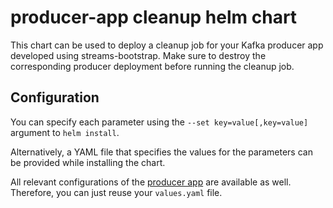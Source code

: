 # producer-app cleanup helm chart

This chart can be used to deploy a cleanup job for your Kafka producer app developed using streams-bootstrap.
Make sure to destroy the corresponding producer deployment before running the cleanup job.

## Configuration

You can specify each parameter using the `--set key=value[,key=value]` argument to `helm install`.

Alternatively, a YAML file that specifies the values for the parameters can be provided while installing the chart.

All relevant configurations of
the [producer app](https://github.com/bakdata/streams-bootstrap/tree/master/charts/producer-app) are available as well.
Therefore, you can just reuse your `values.yaml` file.
